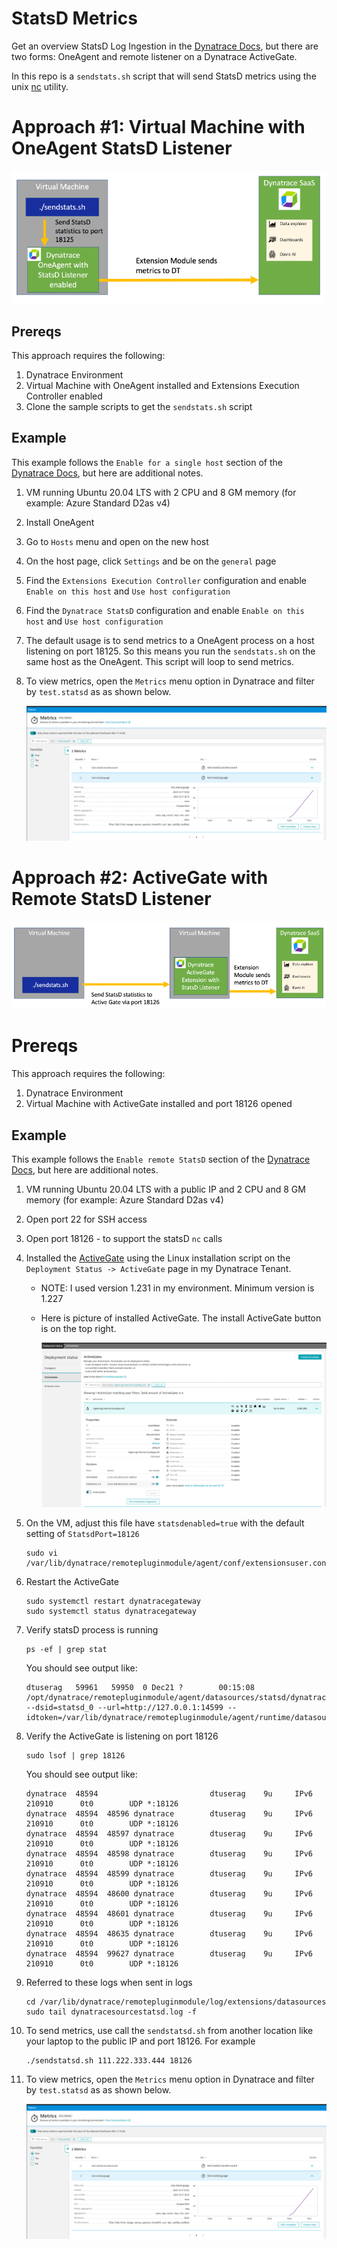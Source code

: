 # StatsD Metrics 

Get an overview StatsD Log Ingestion in the [Dynatrace Docs](https://www.dynatrace.com/support/help/how-to-use-dynatrace/metrics/metric-ingestion/ingestion-methods/statsd), but there are two forms: OneAgent and remote listener on a Dynatrace ActiveGate.

In this repo is a `sendstats.sh` script that will send StatsD metrics using the unix [nc](https://www.computerhope.com/unix/nc.htm) utility. 

# Approach #1: Virtual Machine with OneAgent StatsD Listener

![image](images/statsd-vm.png)

## Prereqs

This approach requires the following:

1. Dynatrace Environment 
1. Virtual Machine with OneAgent installed and Extensions Execution Controller enabled
1. Clone the sample scripts to get the `sendstats.sh` script

## Example

This example follows the `Enable for a single host` section of the [Dynatrace Docs](https://www.dynatrace.com/support/help/how-to-use-dynatrace/metrics/metric-ingestion/ingestion-methods/statsd), but here are additional notes. 

1. VM running Ubuntu 20.04 LTS with 2 CPU and 8 GM memory (for example: Azure Standard D2as v4)
1. Install OneAgent
1. Go to `Hosts` menu and open on the new host
1. On the host page, click `Settings` and be on the `general` page
1. Find the `Extensions Execution Controller` configuration and enable `Enable on this host` and `Use host configuration`
1. Find the `Dynatrace StatsD` configuration and enable `Enable on this host` and `Use host configuration` 
1. The default usage is to send metrics to a OneAgent process on a host listening on port 18125. So this means you run the `sendstats.sh` on the same host as the OneAgent.  This script will loop to send metrics.  

1. To view metrics, open the `Metrics` menu option in Dynatrace and filter by `test.statsd` as as shown below.

    ![image](images/metricsview.png)

# Approach #2: ActiveGate with Remote StatsD Listener

![image](images/statsd-ag.png)

# Prereqs

This approach requires the following:

1. Dynatrace Environment 
1. Virtual Machine with ActiveGate installed and port 18126 opened

## Example

This example follows the `Enable remote StatsD` section of the [Dynatrace Docs](https://www.dynatrace.com/support/help/how-to-use-dynatrace/metrics/metric-ingestion/ingestion-methods/statsd), but here are additional notes. 

1. VM running Ubuntu 20.04 LTS with a public IP and 2 CPU and 8 GM memory (for example: Azure Standard D2as v4)
1. Open port 22 for SSH access 
1. Open port 18126 - to support the statsD `nc` calls
1. Installed the [ActiveGate](https://www.dynatrace.com/support/help/setup-and-configuration/dynatrace-activegate) using the Linux installation script on the `Deployment Status -> ActiveGate` page in my Dynatrace Tenant.
    * NOTE: I used version 1.231 in my environment.  Minimum version is 1.227
    * Here is picture of installed ActiveGate.  The install ActiveGate button is on the top right.

        ![image](images/ag.png)

1. On the VM, adjust this file have `statsdenabled=true` with the default setting of `StatsdPort=18126`

    ```
    sudo vi /var/lib/dynatrace/remotepluginmodule/agent/conf/extensionsuser.conf
    ```

1. Restart the ActiveGate

    ```
    sudo systemctl restart dynatracegateway
    sudo systemctl status dynatracegateway
    ```

1. Verify statsD process is running

    ```
    ps -ef | grep stat
    ```

    You should see output like:

    ```
    dtuserag   59961   59950  0 Dec21 ?        00:15:08 /opt/dynatrace/remotepluginmodule/agent/datasources/statsd/dynatracesourcestatsd --dsid=statsd_0 --url=http://127.0.0.1:14599 --idtoken=/var/lib/dynatrace/remotepluginmodule/agent/runtime/datasources/dsauthtoken
    ```

1. Verify the ActiveGate is listening on port 18126

    ```
    sudo lsof | grep 18126
    ```

    You should see output like:

    ```
    dynatrace  48594                         dtuserag    9u     IPv6             210910      0t0        UDP *:18126 
    dynatrace  48594  48596 dynatrace        dtuserag    9u     IPv6             210910      0t0        UDP *:18126 
    dynatrace  48594  48597 dynatrace        dtuserag    9u     IPv6             210910      0t0        UDP *:18126 
    dynatrace  48594  48598 dynatrace        dtuserag    9u     IPv6             210910      0t0        UDP *:18126 
    dynatrace  48594  48599 dynatrace        dtuserag    9u     IPv6             210910      0t0        UDP *:18126 
    dynatrace  48594  48600 dynatrace        dtuserag    9u     IPv6             210910      0t0        UDP *:18126 
    dynatrace  48594  48601 dynatrace        dtuserag    9u     IPv6             210910      0t0        UDP *:18126 
    dynatrace  48594  48635 dynatrace        dtuserag    9u     IPv6             210910      0t0        UDP *:18126 
    dynatrace  48594  99627 dynatrace        dtuserag    9u     IPv6             210910      0t0        UDP *:18126 
    ```

1. Referred to these logs when sent in logs

    ```
    cd /var/lib/dynatrace/remotepluginmodule/log/extensions/datasources
    sudo tail dynatracesourcestatsd.log -f
    ```

1. To send metrics, use call the `sendstatsd.sh` from another location like your laptop to the public IP and port 18126.  For example  

    ```
    ./sendstatsd.sh 111.222.333.444 18126
    ```

1. To view metrics, open the `Metrics` menu option in Dynatrace and filter by `test.statsd` as as shown below.

    ![image](images/metricsview.png)